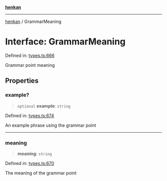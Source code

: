 [**henkan**](../README.md)

***

[henkan](../README.md) / GrammarMeaning

# Interface: GrammarMeaning

Defined in: [types.ts:666](https://github.com/Ronokof/Henkan/blob/0242f1c5122d344151cda089e111ebb217d29eb9/src/types.ts#L666)

Grammar point meaning

## Properties

### example?

> `optional` **example**: `string`

Defined in: [types.ts:674](https://github.com/Ronokof/Henkan/blob/0242f1c5122d344151cda089e111ebb217d29eb9/src/types.ts#L674)

An example phrase using the grammar point

***

### meaning

> **meaning**: `string`

Defined in: [types.ts:670](https://github.com/Ronokof/Henkan/blob/0242f1c5122d344151cda089e111ebb217d29eb9/src/types.ts#L670)

The meaning of the grammar point
